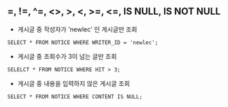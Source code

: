 ## =, !=, ^=, <>, >, <, >=, <=, IS NULL, IS NOT NULL

* 게시글 중 작성자가 'newlec' 인 게시글만 조회
~~~
SELECT * FROM NOTICE WHERE WRITER_ID = 'newlec';
~~~

* 게시글 중 조회수가 3이 넘는 글만 조회
~~~
SELELCT * FROM NOTICE WHERE HIT > 3;
~~~

* 게시글 중 내용을 입력하지 않은 게시글 조회
~~~
SELECT * FROM NOTICE WHERE CONTENT IS NULL;
~~~
